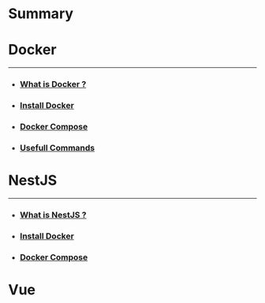 # Summary

# Docker
***
- ### [What is Docker ?](docker/0-what-is-docker.md)
- ### [Install Docker](docker/1-install-docker.md)
- ### [Docker Compose](docker/2-docker-compose.md)
- ### [Usefull Commands](docker/3-docker-usefull-commands.md)

# NestJS
***
- ### [What is NestJS ?](nestjs/0-what-is-nestjs.md)
- ### [Install Docker](nestjs/1-install-and-create-nest-project.md)
- ### [Docker Compose](nestjs/2-dockerize-nest-postgres-and-pgadmin.md)

# Vue

